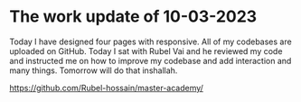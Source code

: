 # The work update of 10-03-2023

Today I have designed four pages with responsive. All of my codebases are uploaded on GitHub. Today I sat with Rubel Vai and he reviewed my code and instructed me on how to improve my codebase and add interaction and many things. Tomorrow will do that inshallah.

https://github.com/Rubel-hossain/master-academy/
